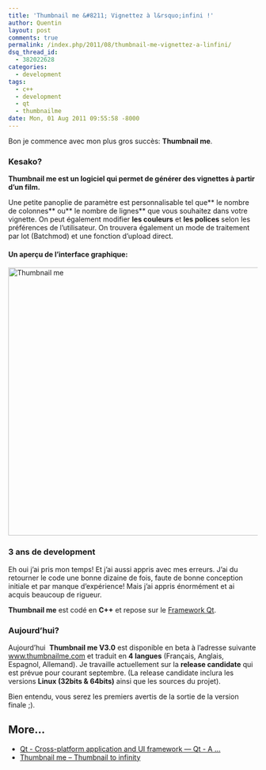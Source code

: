 ```yaml
---
title: 'Thumbnail me &#8211; Vignettez à l&rsquo;infini !'
author: Quentin
layout: post
comments: true
permalink: /index.php/2011/08/thumbnail-me-vignettez-a-linfini/
dsq_thread_id:
  - 382022628
categories:
  - development
tags:
  - c++
  - development
  - qt
  - thumbnailme
date: Mon, 01 Aug 2011 09:55:58 -8000
---
```

Bon je commence avec mon plus gros succès: **Thumbnail me**.

### Kesako?

**Thumbnail me est un logiciel qui permet de générer des vignettes à partir d&rsquo;un film.**

Une petite panoplie de paramètre est personnalisable tel que** le nombre de colonnes** ou** le nombre de lignes** que vous souhaitez dans votre vignette. On peut également modifier **les couleurs** et **les polices** selon les préférences de l&rsquo;utilisateur. On trouvera également un mode de traitement par lot (Batchmod) et une fonction d&rsquo;upload direct.

#### Un aperçu de l&rsquo;interface graphique:

<div>
  <dl id="">
    <dt>
      <img title="Thumbnailme - Simple Conversion" src="http://www.thumbnailme.com/wp-content/themes/wp-coda/screenshots/simpleConversion.jpg" alt="Thumbnail me" width="1024" height="542" />
    </dt>
  </dl>
</div>

### 3 ans de development

Eh oui j&rsquo;ai pris mon temps! Et j&rsquo;ai aussi appris avec mes erreurs. J&rsquo;ai du retourner le code une bonne dizaine de fois, faute de bonne conception initiale et par manque d&rsquo;expérience! Mais j&rsquo;ai appris énormément et ai acquis beaucoup de rigueur.

**Thumbnail me** est codé en **C++** et repose sur le <a href="http://qt.nokia.com/" target="_blank">Framework Qt</a>.

### Aujourd’hui?

Aujourd&rsquo;hui  **Thumbnail me V3.0** est disponible en beta à l&rsquo;adresse suivante <a href="http://www.thumbnailme.com" target="_blank">www.thumbnailme.com</a> et traduit en **4 langues** (Français, Anglais, Espagnol, Allemand). Je travaille actuellement sur la **release candidate** qui est prévue pour courant septembre. (La release candidate inclura les versions **Linux (32bits & 64bits)** ainsi que les sources du projet).

Bien entendu, vous serez les premiers avertis de la sortie de la version finale ;).

## More...

*   <a href="http://qt.nokia.com/" title="Qt - Cross-platform application and UI framework — Qt - A ..." rel="nofollow">Qt - Cross-platform application and UI framework — Qt - A ...</a>
*   <a href="http://thumbnailme.sourceforge.net/" title="Thumbnail me – Thumbnail to infinity" rel="nofollow">Thumbnail me – Thumbnail to infinity</a>